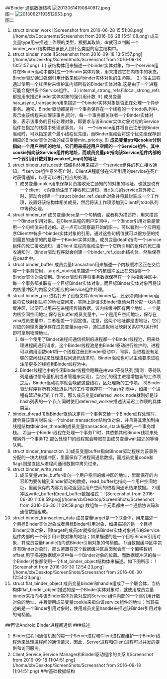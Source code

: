##Binder 通信数据结构
![20130614190840812.jpeg](/home/xb/Desktop/ScreenShots/20130614190840812.jpeg)
　　　　　　　　　　　　　　　　　　　　　图一
![20130627193512953.png](/home/xb/Desktop/ScreenShots/20130627193512953.png)
　　　　　　　　　　　　　　　　　　　　　图二
1. struct binder_work
![Screenshot from 2016-06-28 15:51:08.png](/home/xb/Documents/Screenshot from 2016-06-28 15:51:08.png)
	成员变量type用来描述工作项的类型，根据其取值，dr就可以判断一个binder_work结构体应该嵌入到什么类型的宿主结构中。
2. struct binder_node
![Screenshot from 2016-09-18 13:51:57.png](/home/xb/Desktop/ScreenShots/Screenshot from 2016-09-18 13:51:57.png)
	１) 该结构体用来描述一个binder实体对象，每一个service组件在Binder驱动中都对应一个Binder实体对象，用来描述它在内核中的状态。Binder驱动通过强弱引用计数来维护binder实体对象的生命期。
	２) 宿主进程通过使用一个红黑树来维护其内部所有的Binder实体对象,这是由于一个进程可能会提供多个Service组件。
	３) internal_strong_refs和local_strong_refs都是用来描述Binder实体对象的强引用计数
	４) 成员变量has_async_transaction用来描述一个binder实体对象是否正在处理一个异步事务。通常，Binder驱动都是将一个事务保存在一个线程的一个todo队列中，表示由该线程来处理该事务,同时，每一个事务都关联者一个Binder实体对象，表示该事务的目标处理对象，即要求与该Binder实体对象对应的Service组件在指定的线程中处理该事务。
	5)　一个service组件将自己注册到Binder驱动时，可以指定这个最小线程优先级，而Binder驱动会将这个优先级保存到相应的Binder实体对象的成员变量min_priority.
	6) **成员变量ptr和cookie分别指向一个用户空间的地址，它们用来描述用户空间的一个Service组件。其中cookie指向该Service组件的地址，而成员变量ptr指向该Service组件内部的一个弱引用计数对象(weakref_impl)的地址**
3. struct binder_refs_death
	该结构体用来描述一个service组件的死亡接收通知，当service组件意外死亡时，Client进程能够在它所引用的service在死亡时获得通知，以便可以进行相应的处理。
	1) 成员变量cookie用来保存负责接收死亡通知的的对象的地址，也就是说有一个client　c向驱动注册了接收死亡通知，当c关心的service意外死亡时，驱动会创建一个struct binder_ref_death对象并将其封装成一个工作项，设置好该结构体相关成员，然后将该工作项添加到Client的todo队列中等待处理。
4. struct binder_ref
	成员变量desc是一个句柄值，或者称为描述符，用来描述一个Binder引用对象。在Client进程的用户空间中，一个Binder引用对象是使用一个句柄值来描述的。这一点可以观察最开始的图一。可以看到一个应用程序Client中有多个binder实体对象的引用，通过这些句柄值就可以很方便的找到需要的通信的的是哪一个Binder实体对象。成员变量death指向一个service组件的死亡接收通知，当Client 进程向驱动注册一个它所引用的组件的死亡接收通知时，Binder驱动程序就会创建一个binder_ref_death结构体，然后保存在death中。
5. struct binder_buffer
	成员变量transaction用来描述一个内核缓冲区正在交给哪一个事务使用，target_node用来描述一个内核缓冲区正在交给哪一个Binder实体对象使用。Binder驱动程序将事务数据保存在一个内核缓冲区中，每一个事务都关联有一个目标Binder实体对象。而目标Binder实体对象再将该内核缓冲区的内容交给相应的Service组件处理。
6. struct binder_pro
	进程打开了设备文件/dev/binder后，还必须调用mmap函数将它映射到进程的地址空间来，实际上是请求Binder驱动为其分配一块内核缓冲区，以便可以用来在进程间传输数据。该内核缓冲区有两个地址，一个是内核空间空间地址,保存在buffer成员变量中，一个是用户空间地址，保存在vma成员变量中，二者相差一个固定值。注意，这两个地址都是虚地址，它们对应的物理页面保存在成员变量page中，通过虚拟地址映射关系CPU运行时即可拿到物理地址。
	1) 每一个使用了Binder进程间通信机制的进程都一个Binder线程池，用来处理进程间通讯请求，这个Binder线程池是由Binder驱动进行维护的。进程可以调用函数iotrl将一个线程注册到Binder驱动中，同事，当进程没有足够的空闲线程来处理进程间通讯请求时，Binder驱动也可以主动要求进程注册更多的线程到Binder线程池中。
	2) Binder线程池中的空闲Binder线程会睡眠在由wait等待队列(猜测：等待队列是通过信号量机制或者管程来实现)，当它们的宿主进程增加新的工作项之后，Binder驱动程序就会唤醒这些线程，区处理新的工作项。
	3)Binder驱动程序将所有的延迟执行的工作项保存在一个hash列表中，如果一个进程有延迟执行的工作项，那么成员变量deferred_work_node就刚好是该hash列表的一个节点,同时使用deferred_work来描述该延迟工作项的具体类型。
7. binder_thread
	1)当Binder驱动决定将一个事务交给一个Binder线程处理时，就会将该事务封装成一个binder_transaction结构体对象，并且将其添加到由线程结构体binder_thread的成员变量transaction_stack描述的一个事务堆栈。
	2)当一个Binder线程在处理一个事务T1时，其依赖其他Binder线程来处理另外一个事务T2,那么处理T1的线程就会睡眠在由成员变量wait描述的等待队列。
8. struct binder_transaction
	１)成员变量buffer指向BInder驱动程序为该事务分配的一块内核缓冲区，里面保存了进程间通信数据，而成员变量code和flags则是直接从进程间通讯数据中拷贝过来。
9. struct binder_write_read
	1) 成员变量write_buffer指向一个用户空间的缓冲区的地址，里面保存的内容即为要传输到Binder驱动的数据，read_buffer也指向一个用户空间地址，里面保存的内容为驱动返回给用户空间的进程间通讯结果数据。
	2)缓冲区write_buffer和read_buffer数据格式：
![Screenshot from 2016-06-30 11:09:59.png](/home/xb/Desktop/ScreenShots/Screenshot from 2016-06-30 11:09:59.png)
数组每一个元素都由一个通信协议码和通信数据组成。
10. struct binder_transaction_data
	成员变量target是一个联合体，用来描述一个目标Binder实体对象或者目标Binder引用对象，如果描述的是一个目标Binder实体对象，则target的成员ptr就指向该Binder实体对象对应的Service 组件内部的一个弱引用计数对象的地址；如果描述的是一个目标Binder引用对象，其成员变量handle指向该Binder引用对象的句柄值。
	1)当数据缓冲区中包含有Binder对象时，那么紧跟在这个数据缓冲区后面就会有一个偏移数组offset,用于描述数据缓冲区中每一个Binder对象的位置。而数据缓冲区的每一个Binder对象都使用一个flat_binder_object结构体来描述。如下图所示：
![Screenshot from 2016-06-30 12:54:23.png](/home/xb/Desktop/ScreenShots/Screenshot from 2016-06-30 12:54:23.png)
11. struct flat_binder_object
	成员变量binder和handle组成了一个联合体，当结构体flat_binder_object描述的是一个BInder实体对象时，就使用成员变量binder来指向与该Binder实体对象对应的Service 组件内部的一个弱引用计数对象的地址，并且使用成员变量cookie来指向该service组件的地址；当其描述的是一个Binder引用对象时，使用成员变量handle来描述该Binder引用对象的句柄值。
	
	
##再谈Android Binder进程间通信
###综述
1. Binder进程间通信机制的每一个Server进程和Client进程都维护一个Binder线程池来处理进程间的通信请求，因此，Server进程和Client进程可以并发的提供和访问服务。
2. Client,Service,Service Manager和Binder驱动程序的关系
![Screenshot from 2016-09-18 11:04:51.png](/home/xb/Desktop/ScreenShots/Screenshot from 2016-09-18 11:04:51.png)
###基础数据结构

